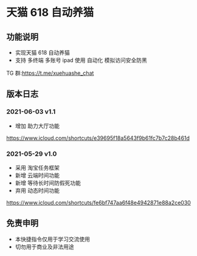 # 天猫 618 自动养猫

## 功能说明

- 实现天猫 618 自动养猫
- 支持 多终端 多账号 ipad 使用 自动化 模拟访问安全防黑

TG 群:https://t.me/xuehuashe_chat

## 版本日志

### 2021-06-03 v1.1

- 增加 助力大厅功能

https://www.icloud.com/shortcuts/e39695f18a5643f9b61fc7b7c28b461d

### 2021-05-29 v1.0

- 采用 淘宝任务框架
- 新增 云端时间功能
- 新增 等待长时间防假死功能
- 弃用 动态时间功能

https://www.icloud.com/shortcuts/fe6bf747aa6f48e4942871e88a2ce030

## 免责申明

- 本快捷指令仅用于学习交流使用
- 切勿用于商业及非法用途
